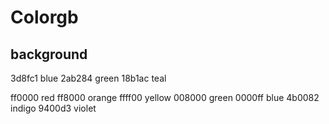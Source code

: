 # Colorgb
## background
3d8fc1  blue
2ab284  green
18b1ac  teal

ff0000  red
ff8000  orange
ffff00  yellow
008000  green
0000ff  blue
4b0082  indigo
9400d3  violet
